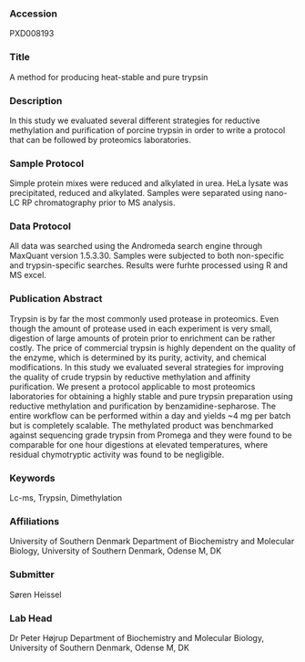 ### Accession
PXD008193

### Title
A method for producing heat-stable and pure trypsin

### Description
In this study we evaluated several different strategies for reductive methylation and purification of porcine trypsin in order to write a protocol that can be followed by proteomics laboratories.

### Sample Protocol
Simple protein mixes were reduced and alkylated in urea. HeLa lysate was precipitated, reduced and alkylated. Samples were separated using nano-LC RP chromatography prior to MS analysis.

### Data Protocol
All data was searched using the Andromeda search engine through MaxQuant version 1.5.3.30. Samples were subjected to both non-specific and trypsin-specific searches. Results were furhte processed using R and MS excel.

### Publication Abstract
Trypsin is by far the most commonly used protease in proteomics. Even though the amount of protease used in each experiment is very small, digestion of large amounts of protein prior to enrichment can be rather costly. The price of commercial trypsin is highly dependent on the quality of the enzyme, which is determined by its purity, activity, and chemical modifications. In this study we evaluated several strategies for improving the quality of crude trypsin by reductive methylation and affinity purification. We present a protocol applicable to most proteomics laboratories for obtaining a highly stable and pure trypsin preparation using reductive methylation and purification by benzamidine-sepharose. The entire workflow can be performed within a day and yields ~4 mg per batch but is completely scalable. The methylated product was benchmarked against sequencing grade trypsin from Promega and they were found to be comparable for one hour digestions at elevated temperatures, where residual chymotryptic activity was found to be negligible.

### Keywords
Lc-ms, Trypsin, Dimethylation

### Affiliations
University of Southern Denmark
Department of Biochemistry and Molecular Biology, University of Southern Denmark, Odense M, DK

### Submitter
Søren Heissel

### Lab Head
Dr Peter Højrup
Department of Biochemistry and Molecular Biology, University of Southern Denmark, Odense M, DK


